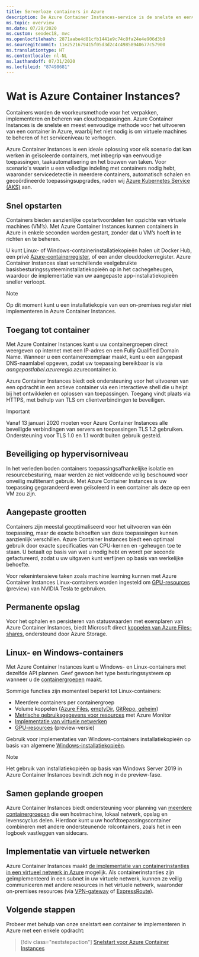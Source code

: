```yaml
---
title: Serverloze containers in Azure
description: De Azure Container Instances-service is de snelste en eenvoudigste methode voor het uitvoeren van geïsoleerde containers in Azure. Hierbij hoeft u geen virtuele machines te beheren of een orchestrator op een hoger niveau te gebruiken.
ms.topic: overview
ms.date: 07/28/2020
ms.custom: seodec18, mvc
ms.openlocfilehash: 2871aabe4d81cfb1441e9c74c8fa24e4e906d3b9
ms.sourcegitcommit: 11e2521679415f05d3d2c4c49858940677c57900
ms.translationtype: HT
ms.contentlocale: nl-NL
ms.lasthandoff: 07/31/2020
ms.locfileid: "87498681"
---
```

# <a name="what-is-azure-container-instances"></a>Wat is Azure Container Instances?

Containers worden de voorkeursmethode voor het verpakken, implementeren en beheren van cloudtoepassingen. Azure Container Instances is de snelste en meest eenvoudige methode voor het uitvoeren van een container in Azure, waarbij het niet nodig is om virtuele machines te beheren of het serviceniveau te verhogen.

Azure Container Instances is een ideale oplossing voor elk scenario dat kan werken in geïsoleerde containers, met inbegrip van eenvoudige toepassingen, taakautomatisering en het bouwen van taken. Voor scenario's waarin u een volledige indeling met containers nodig hebt, waaronder servicedetectie in meerdere containers, automatisch schalen en gecoördineerde toepassingsupgrades, raden wij [Azure Kubernetes Service (AKS)](../aks/index.yml) aan.

## <a name="fast-startup-times"></a>Snel opstarten

Containers bieden aanzienlijke opstartvoordelen ten opzichte van virtuele machines (VM’s). Met Azure Container Instances kunnen containers in Azure in enkele seconden worden gestart, zonder dat u VM’s hoeft in te richten en te beheren.

U kunt Linux- of Windows-containerinstallatiekopieën halen uit Docker Hub, een privé [Azure-containerregister](../container-registry/index.yml), of een ander clouddockerregister. Azure Container Instances slaat verschillende veelgebruikte basisbesturingssysteeminstallatiekopieën op in het cachegeheugen, waardoor de implementatie van uw aangepaste app-installatiekopieën sneller verloopt.

> [!NOTE]
> Op dit moment kunt u een installatiekopie van een on-premises register niet implementeren in Azure Container Instances.

## <a name="container-access"></a>Toegang tot container

Met Azure Container Instances kunt u uw containergroepen direct weergeven op internet met een IP-adres en een Fully Qualified Domain Name. Wanneer u een containerexemplaar maakt, kunt u een aangepast DNS-naamlabel opgeven, zodat uw toepassing bereikbaar is via *aangepastlabel*.*azureregio*.azurecontainer.io.

Azure Container Instances biedt ook ondersteuning voor het uitvoeren van een opdracht in een actieve container via een interactieve shell die u helpt bij het ontwikkelen en oplossen van toepassingen. Toegang vindt plaats via HTTPS, met behulp van TLS om clientverbindingen te beveiligen.

> [!IMPORTANT]
> Vanaf 13 januari 2020 moeten voor Azure Container Instances alle beveiligde verbindingen van servers en toepassingen TLS 1.2 gebruiken. Ondersteuning voor TLS 1.0 en 1.1 wordt buiten gebruik gesteld.

## <a name="hypervisor-level-security"></a>Beveiliging op hypervisorniveau

In het verleden boden containers toepassingsafhankelijke isolatie en resourcebesturing, maar werden ze niet voldoende veilig beschouwd voor onveilig multitenant gebruik. Met Azure Container Instances is uw toepassing gegarandeerd even geïsoleerd in een container als deze op een VM zou zijn.


## <a name="custom-sizes"></a>Aangepaste grootten

Containers zijn meestal geoptimaliseerd voor het uitvoeren van één toepassing, maar de exacte behoeften van deze toepassingen kunnen aanzienlijk verschillen. Azure Container Instances biedt een optimaal gebruik door exacte specificaties van CPU-kernen en -geheugen toe te staan. U betaalt op basis van wat u nodig hebt en wordt per seconde gefactureerd, zodat u uw uitgaven kunt verfijnen op basis van werkelijke behoefte.

Voor rekenintensieve taken zoals machine learning kunnen met Azure Container Instances Linux-containers worden ingesteld om [GPU-resources](container-instances-gpu.md) (preview) van NVIDIA Tesla te gebruiken.

## <a name="persistent-storage"></a>Permanente opslag

Voor het ophalen en persisteren van statuswaarden met exemplaren van Azure Container Instances, biedt Microsoft direct [koppelen van Azure Files-shares](./container-instances-volume-azure-files.md), ondersteund door Azure Storage.

## <a name="linux-and-windows-containers"></a>Linux- en Windows-containers

Met Azure Container Instances kunt u Windows- en Linux-containers met dezelfde API plannen. Geef gewoon het type besturingssysteem op wanneer u de [containergroepen](container-instances-container-groups.md) maakt.

Sommige functies zijn momenteel beperkt tot Linux-containers:

* Meerdere containers per containergroep
* Volume koppelen ([Azure Files](container-instances-volume-azure-files.md), [emptyDir](container-instances-volume-emptydir.md), [GitRepo](container-instances-volume-gitrepo.md),[ geheim](container-instances-volume-secret.md))
* [Metrische gebruiksgegevens voor resources](container-instances-monitor.md) met Azure Monitor
* [Implementatie van virtuele netwerken](container-instances-vnet.md)
* [GPU-resources](container-instances-gpu.md) (preview-versie)

Gebruik voor implementaties van Windows-containers installatiekopieën op basis van algemene [Windows-installatiekopieën](container-instances-faq.md#what-windows-base-os-images-are-supported).

> [!NOTE]
> Het gebruik van installatiekopieën op basis van Windows Server 2019 in Azure Container Instances bevindt zich nog in de preview-fase.

## <a name="co-scheduled-groups"></a>Samen geplande groepen

Azure Container Instances biedt ondersteuning voor planning van [meerdere containergroepen](container-instances-container-groups.md) die een hostmachine, lokaal netwerk, opslag en levenscyclus delen. Hierdoor kunt u uw hoofdtoepassingscontainer combineren met andere ondersteunende rolcontainers, zoals het in een logboek vastleggen van sidecars.

## <a name="virtual-network-deployment"></a>Implementatie van virtuele netwerken

Azure Container Instances maakt [de implementatie van containerinstanties in een virtueel netwerk in Azure](container-instances-vnet.md) mogelijk. Als containerinstanties zijn geïmplementeerd in een subnet in uw virtuele netwerk, kunnen ze veilig communiceren met andere resources in het virtuele netwerk, waaronder on-premises resources (via [VPN-gateway](../vpn-gateway/vpn-gateway-about-vpngateways.md) of [ ExpressRoute](../expressroute/expressroute-introduction.md)).

## <a name="next-steps"></a>Volgende stappen

Probeer met behulp van onze snelstart een container te implementeren in Azure met een enkele opdracht:

> [!div class="nextstepaction"]
> [Snelstart voor Azure Container Instances](container-instances-quickstart.md)

<!-- LINKS - External -->
[terms-of-use]: https://azure.microsoft.com/support/legal/preview-supplemental-terms/
